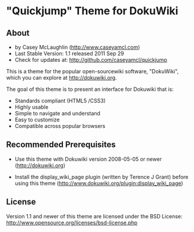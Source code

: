 "Quickjump" Theme for DokuWiki
============================

About
-----

* by Casey McLaughlin  (http://www.caseyamcl.com)
* Last Stable Version: 1.1 released 2011 Sep 29
* Check for updates at: http://github.com/caseyamcl/quickjump

This is a theme for the popular open-sourcewiki software, "DokuWiki", which you can explore at http://dokuwiki.org.

The goal of this theme is to present an interface for Dokuwiki that is:
 
* Standards compliant (HTML5 /CSS3) 
* Highly usable
* Simple to navigate and understand
* Easy to customize
* Compatible across popular browsers


Recommended Prerequisites
-------------------------

* Use this theme with Dokuwiki version 2008-05-05 or newer (http://dokuwiki.org)
  
* Install the display_wiki_page plugin (written by Terence J Grant) before using this theme (http://www.dokuwiki.org/plugin:display_wiki_page)
 
  
License
-----------------------------------------------------
 
Version 1.1 and newer of this theme are licensed under the BSD License:
http://www.opensource.org/licenses/bsd-license.php
